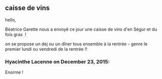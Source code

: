 ## caisse de vins



hello,  
  
Béatrice Garette nous a envoyé ce jour une caisse de vins d'en Ségur et du
fois gras  !  
  
on se propose un dej ou un dîner tous ensemble à la rentrée - genre le premier
lundi ou vendredi de la rentrée !!



### **Hyacinthe Lacenne** on December 23, 2015:



Enorme !



